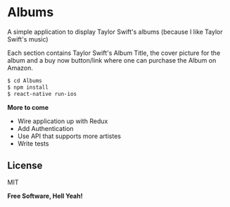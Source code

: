 # Albums


A simple application to display Taylor Swift's albums (because I like Taylor Swift's music)

Each section contains Taylor Swift's Album Title, the cover picture for the album and a buy now button/link where one can purchase the Album on Amazon.

```sh
$ cd Albums
$ npm install
$ react-native run-ios
```

**More to come**

- Wire application up with Redux
- Add Authentication
- Use API that supports more artistes
- Write tests

License
----
MIT

**Free Software, Hell Yeah!**
